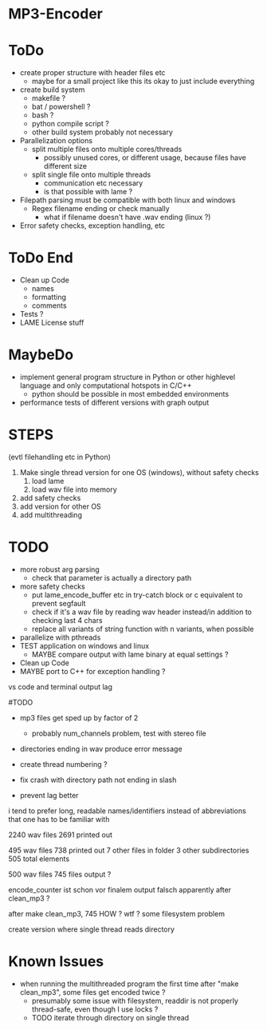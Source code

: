 # MP3-Encoder

# ToDo
* create proper structure with header files etc
    * maybe for a small project like this its okay to just include everything
* create build system
    * makefile ?
    * bat / powershell ?
    * bash ?
    * python compile script ?
    * other build system probably not necessary
* Parallelization options
    * split multiple files onto multiple cores/threads
        - possibly unused cores, or different usage, because files have different size
    * split single file onto multiple threads
        - communication etc necessary
        - is that possible with lame ?
* Filepath parsing must be compatible with both linux and windows
    * Regex filename ending or check manually
        * what if filename doesn't have .wav ending (linux ?)
* Error safety checks, exception handling, etc



# ToDo End
* Clean up Code
    * names
    * formatting
    * comments
* Tests ?
* LAME License stuff



# MaybeDo
* implement general program structure in Python or other highlevel language and only computational hotspots in C/C++
    * python should be possible in most embedded environments
* performance tests of different versions with graph output


# STEPS

(evtl filehandling etc in Python)
1. Make single thread version for one OS (windows), without safety checks
    1. load lame
    2. load wav file into memory
2. add safety checks
3. add version for other OS
4. add multithreading


# TODO
+ more robust arg parsing
    + check that parameter is actually a directory path
+ more safety checks
    + put lame_encode_buffer etc in try-catch block or c equivalent to prevent segfault
    + check if it's a wav file by reading wav header instead/in addition to checking last 4 chars
    + replace all variants of string function with n variants, when possible
+ parallelize with pthreads
+ TEST application on windows and linux
    + MAYBE compare output with lame binary at equal settings ?
+ Clean up Code
+ MAYBE port to C++ for exception handling ?




vs code and terminal output lag


#TODO
+ mp3 files get sped up by factor of 2
    + probably num_channels problem, test with stereo file

+ directories ending in wav produce error message
+ create thread numbering ?
+ fix crash with directory path not ending in slash
+ prevent lag better


i tend to prefer long, readable names/identifiers instead of abbreviations that one has to be familiar with

2240 wav files
2691 printed out

495 wav files
738 printed out
7 other files in folder
3 other subdirectories
505 total elements

500 wav files
745 files output ?


encode_counter ist schon vor finalem output falsch
apparently after clean_mp3 ?

after make clean_mp3, 745 
HOW ? wtf ?
some filesystem problem

create version where single thread reads directory

# Known Issues
+ when running the multithreaded program the first time after "make clean_mp3", some files get encoded twice ?
    + presumably some issue with filesystem, readdir is not properly thread-safe, even though I use locks ?
    + TODO iterate through directory on single thread